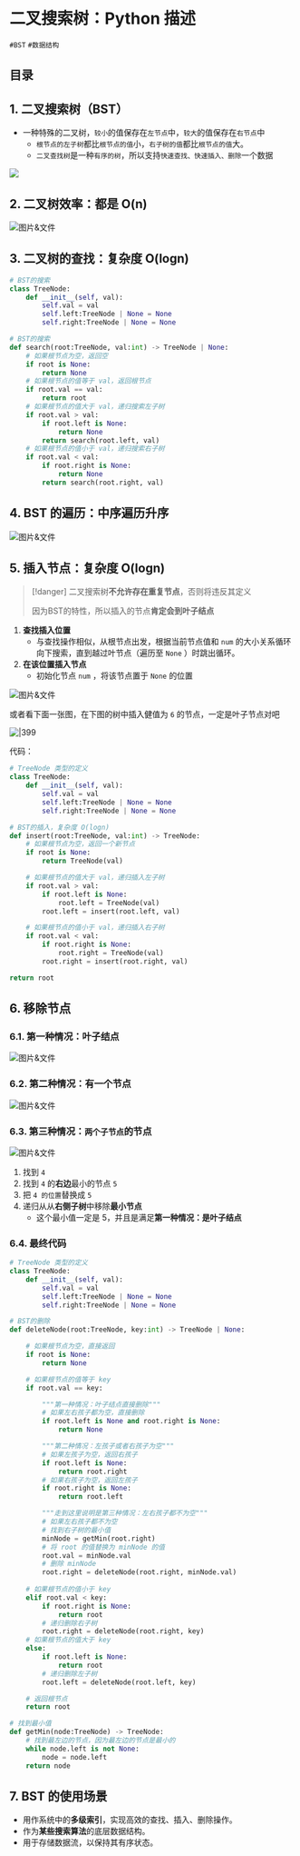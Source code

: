 
# 二叉搜索树：Python 描述

`#BST` `#数据结构` 


## 目录
<!-- toc -->
 ## 1. 二叉搜索树（BST） 

- 一种特殊的二叉树，`较小`的值保存在`左节点`中，`较大`的值保存在`右节点`中
   - `根节点的左子树`都比`根节点的值`小，`右子树的值`都比`根节点的值`大。
   - `二叉查找树`是一种`有序的树`，所以支持`快速查找、快速插入、删除`一个数据

![](https://832-1310531898.cos.ap-beijing.myqcloud.com/26939446c9517db965095fb586848172.png)

## 2. 二叉树效率：都是 O(n)
![图片&文件](./files/Pastedimage20240922204133.png)
## 3. 二叉树的查找：复杂度 O(logn)

```python
# BST的搜索
class TreeNode:
    def __init__(self, val):
        self.val = val
        self.left:TreeNode | None = None
        self.right:TreeNode | None = None

# BST的搜索
def search(root:TreeNode, val:int) -> TreeNode | None:
    # 如果根节点为空，返回空
    if root is None:
        return None
    # 如果根节点的值等于 val，返回根节点
    if root.val == val:
        return root
    # 如果根节点的值大于 val，递归搜索左子树
    if root.val > val:
        if root.left is None:
            return None
        return search(root.left, val)
    # 如果根节点的值小于 val，递归搜索右子树
    if root.val < val:
        if root.right is None:
            return None
        return search(root.right, val)

```

## 4. BST 的遍历：中序遍历升序

![图片&文件](./files/Pastedimage20240922194611.png)

## 5. 插入节点：复杂度 O(logn)

> [!danger]
> 二叉搜索树**不允许存在重复节点**，否则将违反其定义
> 
> 因为BST的特性，所以插入的节点**肯定会到叶子结点**

1. **查找插入位置**
	- 与查找操作相似，从根节点出发，根据当前节点值和 `num` 的大小关系循环向下搜索，直到越过叶节点（遍历至 `None` ）时跳出循环。
2. **在该位置插入节点**
	- 初始化节点 `num` ，将该节点置于 `None` 的位置

![图片&文件](./files/Pastedimage20240922195422.png)

或者看下面一张图，在下图的树中插入健值为 `6` 的节点，一定是叶子节点对吧

![|399](https://832-1310531898.cos.ap-beijing.myqcloud.com/8963bb8f3b7b3a6a1fa71319e058bde3.png)

代码：

```python
# TreeNode 类型的定义
class TreeNode:
    def __init__(self, val):
        self.val = val
        self.left:TreeNode | None = None
        self.right:TreeNode | None = None

# BST的插入，复杂度 O(logn)
def insert(root:TreeNode, val:int) -> TreeNode:
    # 如果根节点为空，返回一个新节点
    if root is None:
        return TreeNode(val)

    # 如果根节点的值大于 val，递归插入左子树
    if root.val > val:
        if root.left is None:
            root.left = TreeNode(val)
        root.left = insert(root.left, val)

    # 如果根节点的值小于 val，递归插入右子树
    if root.val < val:
        if root.right is None:
            root.right = TreeNode(val)
        root.right = insert(root.right, val)

return root
```

## 6. 移除节点

### 6.1. 第一种情况：叶子结点

![图片&文件](./files/Pastedimage20240922200912.png)

### 6.2. 第二种情况：有一个节点

![图片&文件](./files/Pastedimage20240922201130.png)

### 6.3. 第三种情况：`两个子节点`的节点

![图片&文件](./files/Pastedimage20240922203639.png)

1. 找到 `4`
2. 找到 `4` 的**右边**最小的节点 `5`
3. 把 `4 的位置`替换成 `5`
4. 递归从从**右侧子树**中移除**最小节点**
	- 这个最小值一定是 5，并且是满足**第一种情况：是叶子结点**

### 6.4. 最终代码

```python
# TreeNode 类型的定义
class TreeNode:
    def __init__(self, val):
        self.val = val
        self.left:TreeNode | None = None
        self.right:TreeNode | None = None

# BST的删除
def deleteNode(root:TreeNode, key:int) -> TreeNode | None:

    # 如果根节点为空，直接返回
    if root is None:
        return None

    # 如果根节点的值等于 key
    if root.val == key:

        """第一种情况：叶子结点直接删除"""
        # 如果左右孩子都为空，直接删除
        if root.left is None and root.right is None:
            return None

        """第二种情况：左孩子或者右孩子为空"""
        # 如果左孩子为空，返回右孩子
        if root.left is None:
            return root.right
        # 如果右孩子为空，返回左孩子
        if root.right is None:
            return root.left

        """走到这里说明是第三种情况：左右孩子都不为空"""
        # 如果左右孩子都不为空
        # 找到右子树的最小值
        minNode = getMin(root.right)
        # 将 root 的值替换为 minNode 的值
        root.val = minNode.val
        # 删除 minNode
        root.right = deleteNode(root.right, minNode.val)
    
    # 如果根节点的值小于 key
    elif root.val < key:
        if root.right is None:
            return root
        # 递归删除右子树
        root.right = deleteNode(root.right, key)
    # 如果根节点的值大于 key
    else:
        if root.left is None:
            return root
        # 递归删除左子树
        root.left = deleteNode(root.left, key)

    # 返回根节点
    return root

# 找到最小值
def getMin(node:TreeNode) -> TreeNode:
    # 找到最左边的节点，因为最左边的节点是最小的
    while node.left is not None:
        node = node.left
    return node

```

## 7. BST 的使用场景

- 用作系统中的**多级索引**，实现高效的查找、插入、删除操作。
- 作为**某些搜索算法**的底层数据结构。
- 用于存储数据流，以保持其有序状态。